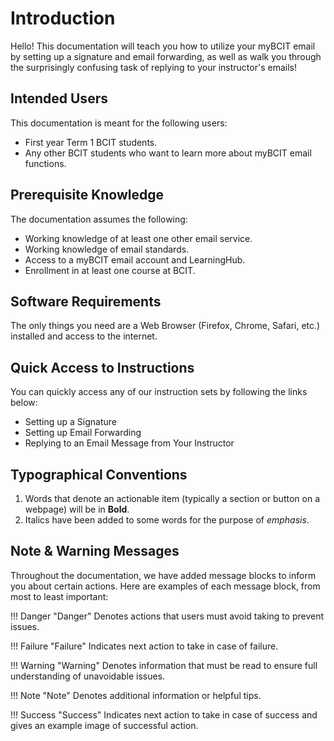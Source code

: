# Introduction

Hello! This documentation will teach you how to utilize your myBCIT email by setting up a signature and email forwarding, as well as walk you through the surprisingly confusing task of replying to your instructor's emails!

## Intended Users

This documentation is meant for the following users:

* First year Term 1 BCIT students.
* Any other BCIT students who want to learn more about myBCIT email functions.

## Prerequisite Knowledge

The documentation assumes the following:

* Working knowledge of at least one other email service.
* Working knowledge of email standards.
* Access to a myBCIT email account and LearningHub.
* Enrollment in at least one course at BCIT.

## Software Requirements

The only things you need are a Web Browser (Firefox, Chrome, Safari, etc.) installed and access to the internet.

## Quick Access to Instructions

You can quickly access any of our instruction sets by following the links below:

* Setting up a Signature
* Setting up Email Forwarding
* Replying to an Email Message from Your Instructor

## Typographical Conventions

1. Words that denote an actionable item (typically a section or button on a webpage) will be in **Bold**.
2. Italics have been added to some words for the purpose of *emphasis*.

## Note & Warning Messages

Throughout the documentation, we have added message blocks to inform you about certain actions. Here are examples of each message block, from most to least important:  

!!! Danger "Danger"
    Denotes actions that users must avoid taking to prevent issues.  

!!! Failure "Failure"
    Indicates next action to take in case of failure.

!!! Warning "Warning"
    Denotes information that must be read to ensure full understanding of unavoidable issues.  

!!! Note "Note"
    Denotes additional information or helpful tips.

!!! Success "Success"
    Indicates next action to take in case of success and gives an example image of successful action.
